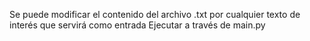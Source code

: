 Se puede modificar el contenido del archivo .txt por cualquier texto de interés que servirá como entrada
Ejecutar a través de main.py
